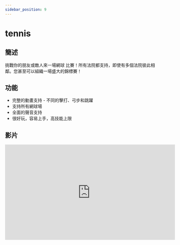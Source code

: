 ```yaml
---
sidebar_position: 9
---
```


# tennis

## 簡述

挑戰你的朋友或敵人來一場網球 比賽！所有法院都支持，即使有多個法院彼此相鄰。您甚至可以組織一場盛大的錦標賽！

## 功能

- 完整的動畫支持 - 不同的擊打、弓步和跳躍
- 支持所有網球場
- 全面的聲音支持
- 很好玩，容易上手，高技能上限

## 影片

<iframe width="560" height="315" src="https://www.youtube.com/embed/r3jOUHEDL9o" title="YouTube video player" frameborder="0" allow="accelerometer; autoplay; clipboard-write; encrypted-media; gyroscope; picture-in-picture" allowfullscreen></iframe>